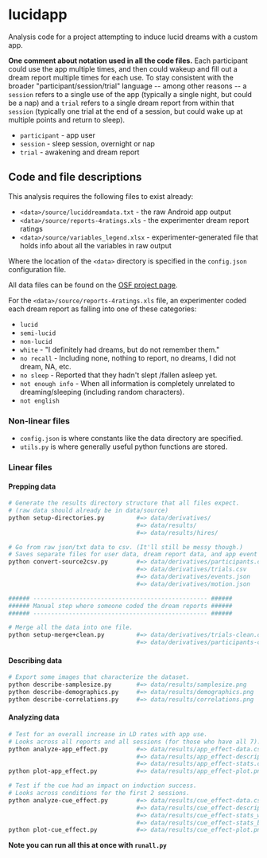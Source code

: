 # lucidapp

Analysis code for a project attempting to induce lucid dreams with a custom app.

**One comment about notation used in all the code files.** Each participant could use the app multiple times, and then could wakeup and fill out a dream report multiple times for each use. To stay consistent with the broader "participant/session/trial" language -- among other reasons -- a `session` refers to a single use of the app (typically a single night, but could be a nap) and a `trial` refers to a single dream report from within that `session` (typically one trial at the end of a session, but could wake up at multiple points and return to sleep).

- `participant` - app user
- `session` - sleep session, overnight or nap
- `trial` - awakening and dream report


## Code and file descriptions

This analysis requires the following files to exist already:
- `<data>/source/luciddreamdata.txt` - the raw Android app output
- `<data>/source/reports-4ratings.xls` - the experimenter dream report ratings
- `<data>/source/variables_legend.xlsx` - experimenter-generated file that holds info about all the variables in raw output

Where the location of the `<data>` directory is specified in the `config.json` configuration file.

All data files can be found on the [OSF project page](https://osf.io/tyc9w/).

For the `<data>/source/reports-4ratings.xls` file, an experimenter coded each dream report as falling into one of these categories:
- `lucid`
- `semi-lucid`
- `non-lucid`
- `white` - "I definitely had dreams, but do not remember them."
- `no recall` - Including none, nothing to report, no dreams, I did not dream, NA, etc.
- `no sleep` - Reported that they hadn't slept /fallen asleep yet.
- `not enough info` - When all information is completely unrelated to dreaming/sleeping (including random characters).
- `not english`


### Non-linear files

* `config.json` is where constants like the data directory are specified.
* `utils.py` is where generally useful python functions are stored.


### Linear files


#### Prepping data

```bash
# Generate the results directory structure that all files expect.
# (raw data should already be in data/source)
python setup-directories.py         #=> data/derivatives/
                                    #=> data/results/
                                    #=> data/results/hires/

# Go from raw json/txt data to csv. (It'll still be messy though.)
# Saves separate files for user data, dream report data, and app event data.
python convert-source2csv.py        #=> data/derivatives/participants.csv
                                    #=> data/derivatives/trials.csv
                                    #=> data/derivatives/events.json
                                    #=> data/derivatives/motion.json

###### ------------------------------------------------- ######
###### Manual step where someone coded the dream reports ######
###### ------------------------------------------------- ######

# Merge all the data into one file.
python setup-merge+clean.py         #=> data/derivatives/trials-clean.csv
                                    #=> data/derivatives/participants-clean.csv
```


#### Describing data

```bash
# Export some images that characterize the dataset.
python describe-samplesize.py       #=> data/results/samplesize.png
python describe-demographics.py     #=> data/results/demographics.png
python describe-correlations.py     #=> data/results/correlations.png
```


#### Analyzing data

```bash
# Test for an overall increase in LD rates with app use.
# Looks across all reports and all sessions (for those who have all 7).
python analyze-app_effect.py        #=> data/results/app_effect-data.csv
                                    #=> data/results/app_effect-descriptives.csv
                                    #=> data/results/app_effect-stats.csv
python plot-app_effect.py           #=> data/results/app_effect-plot.png

# Test if the cue had an impact on induction success.
# Looks across conditions for the first 2 sessions.
python analyze-cue_effect.py        #=> data/results/cue_effect-data.csv
                                    #=> data/results/cue_effect-descriptives.csv
                                    #=> data/results/cue_effect-stats_within.csv
                                    #=> data/results/cue_effect-stats_between.csv
python plot-cue_effect.py           #=> data/results/cue_effect-plot.png
```

**Note you can run all this at once with `runall.py`**